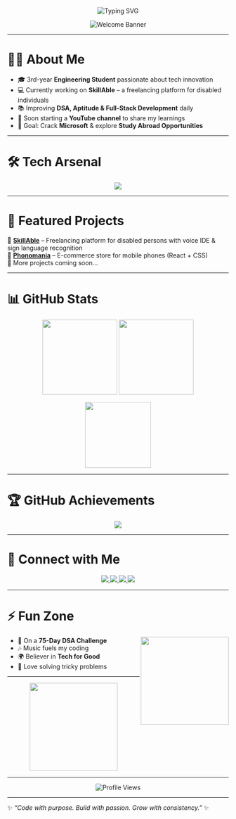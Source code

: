 <!-- Animated Header -->
<p align="center">
  <img src="https://readme-typing-svg.herokuapp.com?font=Fira+Code&pause=1000&color=00F720&center=true&vCenter=true&width=600&lines=Hi%2C+I'm+Gagan+Saini+👋;Full-Stack+Web+Developer+💻;DSA+Enthusiast+⚡;Aspiring+Software+Engineer+🚀;Open+Source+Contributor+🌍" alt="Typing SVG" />
</p>

<!-- Banner -->
<p align="center">
  <img src="https://raw.githubusercontent.com/halfrost/halfrost/master/icons/header_.png" alt="Welcome Banner"/>
</p>

---

# 👨‍💻 About Me  

- 🎓 3rd-year **Engineering Student** passionate about tech innovation  
- 💻 Currently working on **SkillAble** – a freelancing platform for disabled individuals  
- 📚 Improving **DSA, Aptitude & Full-Stack Development** daily  
- 🎥 Soon starting a **YouTube channel** to share my learnings  
- 🎯 Goal: Crack **Microsoft** & explore **Study Abroad Opportunities**  

---

# 🛠️ Tech Arsenal  

<p align="center">
  <img src="https://skillicons.dev/icons?i=html,css,js,react,tailwind,nodejs,express,mongodb,java,cpp,c,git,github,vscode" />
</p>

---

# 🚀 Featured Projects  

🔹 **[SkillAble](#)** – Freelancing platform for disabled persons with voice IDE & sign language recognition  
🔹 **[Phonomania](#)** – E-commerce store for mobile phones (React + CSS)  
🔹 More projects coming soon...  

---

# 📊 GitHub Stats  

<p align="center">
  <img src="https://github-readme-stats.vercel.app/api?username=gagan-saini&show_icons=true&theme=tokyonight&hide_border=true" height="170"/>
  <img src="https://github-readme-streak-stats.herokuapp.com/?user=gagan-saini&theme=radical" height="170"/>
</p>

<p align="center">
  <img src="https://github-readme-stats.vercel.app/api/top-langs/?username=gagan-saini&layout=compact&theme=tokyonight&hide_border=true" height="150"/>
</p>

---

# 🏆 GitHub Achievements  

<p align="center">
  <img src="https://github-profile-trophy.vercel.app/?username=gagan-saini&theme=onedark&no-frame=true&row=1&column=6" />
</p>

---

# 🤝 Connect with Me  

<p align="center">
  <a href="https://linkedin.com/in/your-link" target="_blank">
    <img src="https://img.shields.io/badge/LinkedIn-0077B5?style=for-the-badge&logo=linkedin&logoColor=white"/>
  </a>
  <a href="https://twitter.com/your-handle" target="_blank">
    <img src="https://img.shields.io/badge/Twitter-1DA1F2?style=for-the-badge&logo=twitter&logoColor=white"/>
  </a>
  <a href="mailto:gagansaini@example.com">
    <img src="https://img.shields.io/badge/Gmail-D14836?style=for-the-badge&logo=gmail&logoColor=white"/>
  </a>
  <a href="https://github.com/gagan-saini" target="_blank">
    <img src="https://img.shields.io/badge/GitHub-333?style=for-the-badge&logo=github&logoColor=white"/>
  </a>
</p>

---

# ⚡ Fun Zone  

<img align="right" height="200" src="https://media.giphy.com/media/qgQUggAC3Pfv687qPC/giphy.gif"/>

- 🚀 On a **75-Day DSA Challenge**  
- 🎶 Music fuels my coding  
- 🌍 Believer in **Tech for Good**  
- 🧩 Love solving tricky problems  

---

<p align="center">
  <img src="https://media.giphy.com/media/L1R1tvI9svkIWwpVYr/giphy.gif" height="200"/>
</p>

---

<p align="center">
  <img src="https://komarev.com/ghpvc/?username=gagan-saini&style=for-the-badge&color=brightgreen" alt="Profile Views"/>
</p>

---

✨ *“Code with purpose. Build with passion. Grow with consistency.”* ✨  
